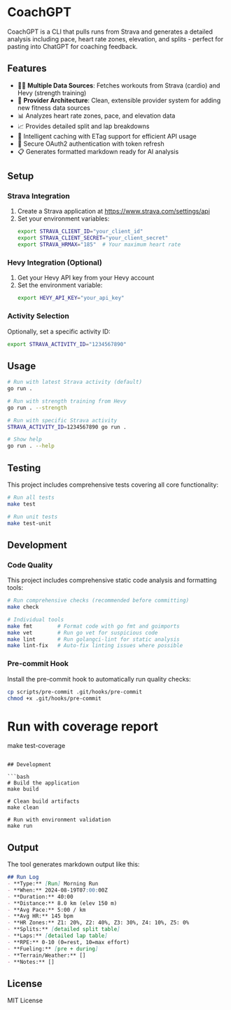 # CoachGPT

CoachGPT is a CLI that pulls runs from Strava and generates a detailed analysis including pace, heart rate zones, elevation, and splits - perfect for pasting into ChatGPT for coaching feedback.

## Features

- 🏃‍♂️ **Multiple Data Sources**: Fetches workouts from Strava (cardio) and Hevy (strength training)
- 🔌 **Provider Architecture**: Clean, extensible provider system for adding new fitness data sources
- 📊 Analyzes heart rate zones, pace, and elevation data
- 📈 Provides detailed split and lap breakdowns
- 💾 Intelligent caching with ETag support for efficient API usage
- 🔐 Secure OAuth2 authentication with token refresh
- 📋 Generates formatted markdown ready for AI analysis

## Setup

### Strava Integration
1. Create a Strava application at https://www.strava.com/settings/api
2. Set your environment variables:
   ```bash
   export STRAVA_CLIENT_ID="your_client_id"
   export STRAVA_CLIENT_SECRET="your_client_secret"
   export STRAVA_HRMAX="185"  # Your maximum heart rate
   ```

### Hevy Integration (Optional)
1. Get your Hevy API key from your Hevy account
2. Set the environment variable:
   ```bash
   export HEVY_API_KEY="your_api_key"
   ```

### Activity Selection
Optionally, set a specific activity ID:
```bash
export STRAVA_ACTIVITY_ID="1234567890"
```

## Usage

```bash
# Run with latest Strava activity (default)
go run .

# Run with strength training from Hevy
go run . --strength

# Run with specific Strava activity
STRAVA_ACTIVITY_ID=1234567890 go run .

# Show help
go run . --help
```

## Testing

This project includes comprehensive tests covering all core functionality:

```bash
# Run all tests
make test

# Run unit tests  
make test-unit
```

## Development

### Code Quality

This project includes comprehensive static code analysis and formatting tools:

```bash
# Run comprehensive checks (recommended before committing)
make check

# Individual tools
make fmt        # Format code with go fmt and goimports
make vet        # Run go vet for suspicious code
make lint       # Run golangci-lint for static analysis
make lint-fix   # Auto-fix linting issues where possible
```

### Pre-commit Hook

Install the pre-commit hook to automatically run quality checks:

```bash
cp scripts/pre-commit .git/hooks/pre-commit
chmod +x .git/hooks/pre-commit
```

# Run with coverage report
make test-coverage

```

## Development

```bash
# Build the application
make build

# Clean build artifacts
make clean

# Run with environment validation
make run
```

## Output

The tool generates markdown output like this:

```markdown
## Run Log
- **Type:** [Run] Morning Run
- **When:** 2024-08-19T07:00:00Z
- **Duration:** 40:00
- **Distance:** 8.0 km (elev 150 m)
- **Avg Pace:** 5:00 / km
- **Avg HR:** 145 bpm
- **HR Zones:** Z1: 20%, Z2: 40%, Z3: 30%, Z4: 10%, Z5: 0%
- **Splits:** [detailed split table]
- **Laps:** [detailed lap table]
- **RPE:** 0-10 (0=rest, 10=max effort)
- **Fueling:** [pre + during]
- **Terrain/Weather:** []
- **Notes:** []
```

## License

MIT License

